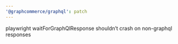 ```yaml
---
'@graphcommerce/graphql': patch
---
```


playwright waitForGraphQlResponse shouldn’t crash on non-graphql responses
